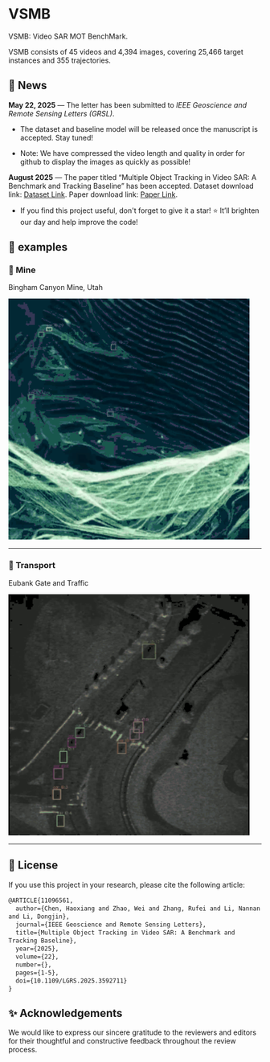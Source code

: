 # VSMB
VSMB: Video SAR MOT BenchMark.

VSMB consists of 45 videos and 4,394 images, covering 25,466 target instances and 355 trajectories.

[//]: # (VSMB constructed in this study includes video clips from various representative scenarios that are freely and publicly released by ICEYE, SNL, AIRSAT, and SS &#40;Smart Satellite&#41;.)

## 📰 News

**May 22, 2025** — The letter has been submitted to *IEEE Geoscience and Remote Sensing Letters (GRSL)*.  

- The dataset and baseline model will be released once the manuscript is accepted. Stay tuned!

- Note: We have compressed the video length and quality in order for github to display the images as quickly as possible!

<!-- - Before the paper is accepted, if you wish to access our data in advance, please contact the email: hxchen1230@buaa.edu.cn. Kindly provide your name, affiliation, intended use, and contact information in the email.  -->

**August 2025** — The paper titled “Multiple Object Tracking in Video SAR: A Benchmark and Tracking Baseline” has been accepted. Dataset download link: [Dataset Link](https://pan.baidu.com/s/10mLumVivy_71ihcTdwt-lw?pwd=zrqp). Paper download link: [Paper Link](https://doi.org/10.1109/LGRS.2025.3592711).

- If you find this project useful, don't forget to give it a star! ⭐ It’ll brighten our day and help improve the code!

## 🎥 examples

### 🔹 Mine
Bingham Canyon Mine, Utah

<img src="examples/output_boxes-2.gif" width="480">

---

### 🔹 Transport
Eubank Gate and Traffic

<img src="examples/output_boxes-3.gif" width="480">

---

## 📄 License

If you use this project in your research, please cite the following article:
```
@ARTICLE{11096561,
  author={Chen, Haoxiang and Zhao, Wei and Zhang, Rufei and Li, Nannan and Li, Dongjin},
  journal={IEEE Geoscience and Remote Sensing Letters}, 
  title={Multiple Object Tracking in Video SAR: A Benchmark and Tracking Baseline}, 
  year={2025},
  volume={22},
  number={},
  pages={1-5},
  doi={10.1109/LGRS.2025.3592711}
}
```

## ✨ Acknowledgements

We would like to express our sincere gratitude to the reviewers and editors for their thoughtful and constructive feedback throughout the review process.
<!-- Their valuable comments and suggestions have greatly contributed to the improvement of this work. We appreciate the time and effort they have dedicated to reviewing our manuscript, and we are grateful for their support in making this research more robust and impactful. -->